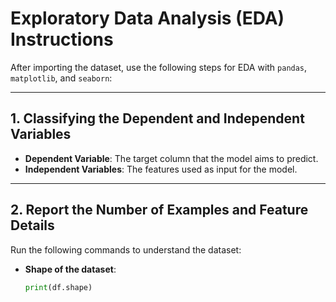 # Exploratory Data Analysis (EDA) Instructions

After importing the dataset, use the following steps for EDA with `pandas`, `matplotlib`, and `seaborn`:

---

## **1. Classifying the Dependent and Independent Variables**
- **Dependent Variable**: The target column that the model aims to predict.
- **Independent Variables**: The features used as input for the model.

---

## **2. Report the Number of Examples and Feature Details**
Run the following commands to understand the dataset:
- **Shape of the dataset**:
  ```python
  print(df.shape)
